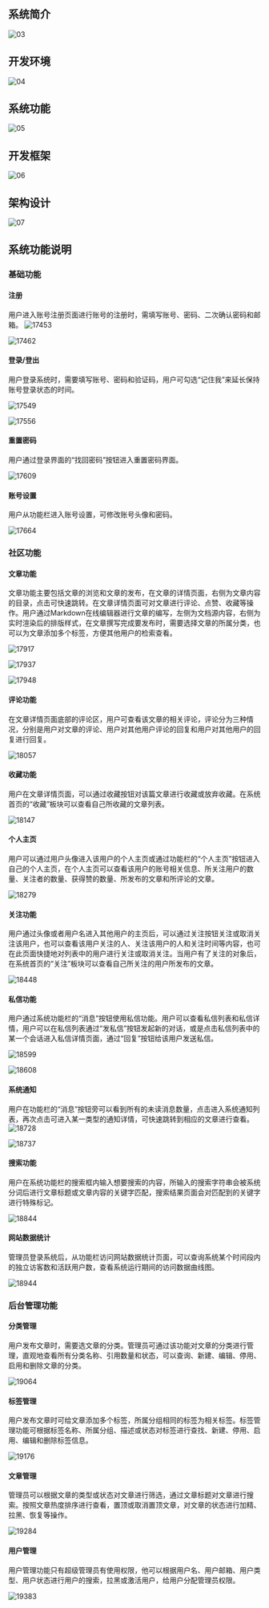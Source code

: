 ## 系统简介

![03](https://s2.loli.net/2022/06/12/VPBM7X5KuWRL6Fn.png)

## 开发环境

![04](https://s2.loli.net/2022/06/12/ok3cImzHadP6hDO.png)

## 系统功能
![05](https://s2.loli.net/2022/06/12/OJXCaxDevntPW85.png)

## 开发框架

![06](https://s2.loli.net/2022/06/12/qfFhwX4DUKGoLWA.png)

## 架构设计

![07](https://s2.loli.net/2022/06/12/2qgB9VKntQfLb3G.png)

## 系统功能说明
### 基础功能
#### 注册
用户进入账号注册页面进行账号的注册时，需填写账号、密码、二次确认密码和邮箱。
![17453](https://s2.loli.net/2022/06/12/sHiXhmW68v7cON2.png)

![17462](https://s2.loli.net/2022/06/12/5kwed7TioP4raNZ.png)

#### 登录/登出
用户登录系统时，需要填写账号、密码和验证码，用户可勾选“记住我”来延长保持账号登录状态的时间。

![17549](https://s2.loli.net/2022/06/12/Yzgsx7RjohruD9p.png)

![17556](https://s2.loli.net/2022/06/12/YH1sntgEPyFNib4.png)

#### 重置密码

用户通过登录界面的“找回密码”按钮进入重置密码界面。

![17609](https://s2.loli.net/2022/06/12/mFVpuiHTXO4SgwE.png)

#### 账号设置
用户从功能栏进入账号设置，可修改账号头像和密码。

![17664](https://s2.loli.net/2022/06/12/XIWFhSr6naA7o3m.png)

### 社区功能
#### 文章功能
文章功能主要包括文章的浏览和文章的发布，在文章的详情页面，右侧为文章内容的目录，点击可快速跳转。在文章详情页面可对文章进行评论、点赞、收藏等操作。用户通过Markdown在线编辑器进行文章的编写，左侧为文档源内容，右侧为实时渲染后的排版样式，在文章撰写完成要发布时，需要选择文章的所属分类，也可以为文章添加多个标签，方便其他用户的检索查看。

![17917](https://s2.loli.net/2022/06/12/GO1goliL8qSQtfW.png)

![17937](https://s2.loli.net/2022/06/12/W5LPgdVyZScxEIs.png)

![17948](https://s2.loli.net/2022/06/12/IGF7KpsQ9SmCEHi.png)

#### 评论功能
在文章详情页面底部的评论区，用户可查看该文章的相关评论，评论分为三种情况，分别是用户对文章的评论、用户对其他用户评论的回复和用户对其他用户的回复进行回复。

![18057](https://s2.loli.net/2022/06/12/BADXOTCGMw6f7Z8.png)

#### 收藏功能
用户在文章详情页面，可以通过收藏按钮对该篇文章进行收藏或放弃收藏。在系统首页的“收藏”板块可以查看自己所收藏的文章列表。

![18147](https://s2.loli.net/2022/06/12/kVymTJZFfhuXq83.png)

#### 个人主页
用户可以通过用户头像进入该用户的个人主页或通过功能栏的“个人主页”按钮进入自己的个人主页，在个人主页可以查看该用户的账号相关信息、所关注用户的数量、关注者的数量、获得赞的数量、所发布的文章和所评论的文章。

![18279](https://s2.loli.net/2022/06/12/Mdi4Huoc7jBspTf.png)

#### 关注功能
用户通过头像或者用户名进入其他用户的主页后，可以通过关注按钮关注或取消关注该用户，也可以查看该用户关注的人、关注该用户的人和关注时间等内容，也可在此页面快捷地对列表中的用户进行关注或取消关注。当用户有了关注的对象后，在系统首页的“关注”板块可以查看自己所关注的用户所发布的文章。

![18448](https://s2.loli.net/2022/06/12/sIMBwDXa2kcvEoG.png)

#### 私信功能
用户通过系统功能栏的“消息”按钮使用私信功能。用户可以查看私信列表和私信详情，用户可以在私信列表通过“发私信”按钮发起新的对话，或是点击私信列表中的某一个会话进入私信详情页面，通过“回复”按钮给该用户发送私信。

![18599](https://s2.loli.net/2022/06/12/vgnCe1Mc2adJsEx.png)

![18608](https://s2.loli.net/2022/06/12/UL5vz1RVYIynA87.png)

#### 系统通知
用户在功能栏的“消息”按钮旁可以看到所有的未读消息数量，点击进入系统通知列表，再次点击可进入某一类型的通知详情，可快速跳转到相应的文章进行查看。![18728](https://s2.loli.net/2022/06/12/I8MPXjvp7m961sG.png)

![18737](https://s2.loli.net/2022/06/12/kQAbofYz3RtgBey.png)

#### 搜索功能
用户在系统功能栏的搜索框内输入想要搜索的内容，所输入的搜索字符串会被系统分词后进行文章标题或文章内容的关键字匹配，搜索结果页面会对匹配到的关键字进行特殊标记。

![18844](https://s2.loli.net/2022/06/12/f3OYtNoeg4I2wuM.png)

#### 网站数据统计
管理员登录系统后，从功能栏访问网站数据统计页面，可以查询系统某个时间段内的独立访客数和活跃用户数，查看系统运行期间的访问数据曲线图。

![18944](https://s2.loli.net/2022/06/12/ZUu1gOHbQDBSdvT.png)

### 后台管理功能
#### 分类管理
用户发布文章时，需要选文章的分类。管理员可通过该功能对文章的分类进行管理，直观地查看所有分类名称、引用数量和状态，可以查询、新建、编辑、停用、启用和删除文章的分类。

![19064](https://s2.loli.net/2022/06/12/ByVwDEHcCPA9gJY.png)

#### 标签管理
用户发布文章时可给文章添加多个标签，所属分组相同的标签为相关标签。标签管理功能可根据标签名称、所属分组、描述或状态对标签进行查找、新建、停用、启用、编辑和删除标签信息。

![19176](https://s2.loli.net/2022/06/12/6bB3sJYRyjCUPEO.png)

#### 文章管理
管理员可以根据文章的类型或状态对文章进行筛选，通过文章标题对文章进行搜索。按照文章热度排序进行查看，置顶或取消置顶文章，对文章的状态进行加精、拉黑、恢复等操作。

![19284](https://s2.loli.net/2022/06/12/fskt7OQKmFyMl1Y.png)

#### 用户管理
用户管理功能只有超级管理员有使用权限，他可以根据用户名、用户邮箱、用户类型、用户状态进行用户的搜索，拉黑或激活用户，给用户分配管理员权限。

![19383](https://s2.loli.net/2022/06/12/riTmWn3tukZleB2.png)
